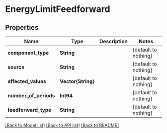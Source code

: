 # EnergyLimitFeedforward


## Properties
Name | Type | Description | Notes
------------ | ------------- | ------------- | -------------
**component_type** | **String** |  | [default to nothing]
**source** | **String** |  | [default to nothing]
**affected_values** | **Vector{String}** |  | [default to nothing]
**number_of_periods** | **Int64** |  | [default to nothing]
**feedforward_type** | **String** |  | [default to nothing]


[[Back to Model list]](../README.md#models) [[Back to API list]](../README.md#api-endpoints) [[Back to README]](../README.md)



